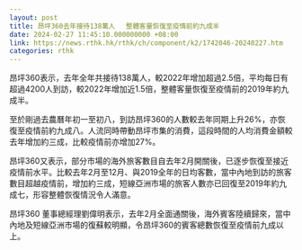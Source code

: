 ```yaml
---
layout: post
title: 昂坪360去年接待138萬人　 整體客量恢復至疫情前約九成半
date: 2024-02-27 11:45:10.000000000 +08:00
link: https://news.rthk.hk/rthk/ch/component/k2/1742046-20240227.htm
categories: rthk
---
```


昂坪360表示，去年全年共接待138萬人，較2022年增加超過2.5倍，平均每日有超過4200人到訪，較2022年增加近1.5倍，整體客量恢復至疫情前的2019年約九成半。

至於剛過去農曆年初一至初八，到訪昂坪360的人數較去年同期上升26%，亦恢復至疫情前約九成八。人流同時帶動昂坪市集的消費，這段時間的人均消費金額較去年增加約三成，比較疫情前亦增加27%。

昂坪360又表示，部分市場的海外旅客數目自去年2月開關後，已逐步恢復至接近疫情前水平。比較去年2月至12月、與2019全年的日均客數，當中內地到訪的旅客數目超越疫情前，增加約三成，短線亞洲市場的旅客人數亦已回復至2019年約九成七，形容整體恢復情況令人滿意。

昂坪360 董事總經理劉偉明表示，去年2月全面通關後，海外賓客陸續歸來，當中內地及短線亞洲市場的復蘇較明顯，令昂坪360的賓客總數恢復至疫情前九成以上。
